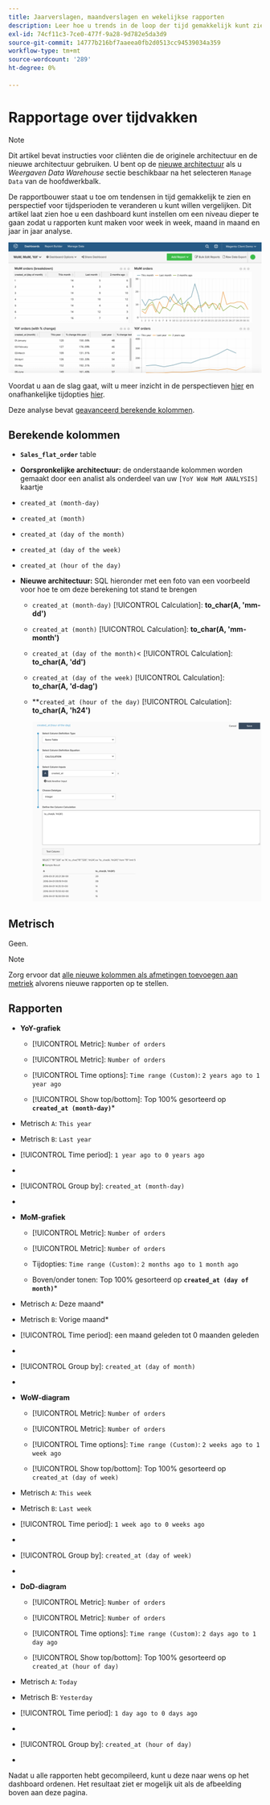 ```yaml
---
title: Jaarverslagen, maandverslagen en wekelijkse rapporten
description: Leer hoe u trends in de loop der tijd gemakkelijk kunt zien en het perspectief kunt wijzigen voor tijdsperioden die u wilt vergelijken.
exl-id: 74cf11c3-7ce0-477f-9a28-9d782e5da3d9
source-git-commit: 14777b216bf7aaeea0fb2d0513cc94539034a359
workflow-type: tm+mt
source-wordcount: '289'
ht-degree: 0%

---
```


# Rapportage over tijdvakken

>[!NOTE]
>
>Dit artikel bevat instructies voor cliënten die de originele architectuur en de nieuwe architectuur gebruiken. U bent op de [nieuwe architectuur](../../administrator/account-management/new-architecture.md) als u _Weergaven Data Warehouse_ sectie beschikbaar na het selecteren `Manage Data` van de hoofdwerkbalk.

De rapportbouwer staat u toe om tendensen in tijd gemakkelijk te zien en perspectief voor tijdsperioden te veranderen u kunt willen vergelijken. Dit artikel laat zien hoe u een dashboard kunt instellen om een niveau dieper te gaan zodat u rapporten kunt maken voor week in week, maand in maand en jaar in jaar analyse.

![](../../assets/Wow__mom__yoy.png)

Voordat u aan de slag gaat, wilt u meer inzicht in de perspectieven [hier](../../tutorials/using-visual-report-builder.md) en onafhankelijke tijdopties [hier](../../tutorials/time-options-visual-rpt-bldr.md).

Deze analyse bevat [geavanceerd berekende kolommen](../data-warehouse-mgr/adv-calc-columns.md).

## Berekende kolommen

* **`Sales_flat_order`** table
* **Oorspronkelijke architectuur:** de onderstaande kolommen worden gemaakt door een analist als onderdeel van uw `[YoY WoW MoM ANALYSIS]` kaartje
* `created_at (month-day)`
* `created_at (month)`
* `created_at (day of the month)`
* `created_at (day of the week)`
* `created_at (hour of the day)`

* **Nieuwe architectuur:** SQL hieronder met een foto van een voorbeeld voor hoe te om deze berekening tot stand te brengen
   * `created_at (month-day)` [!UICONTROL Calculation]: **to_char(A, &#39;mm-dd&#39;)**
   * `created_at (month)` [!UICONTROL Calculation]: **to_char(A, &#39;mm-month&#39;)**
   * `created_at (day of the month)`&lt; [!UICONTROL Calculation]: **to_char(A, &#39;dd&#39;)**
   * `created_at (day of the week)` [!UICONTROL Calculation]: **to_char(A, &#39;d-dag&#39;)**
   * **`created_at (hour of the day)` [!UICONTROL Calculation]: **to_char(A, &#39;h24&#39;)**

      ![](../../assets/new-arch-create-calc.png)

## Metrisch

Geen.

>[!NOTE]
>
>Zorg ervoor dat [alle nieuwe kolommen als afmetingen toevoegen aan metriek](../data-warehouse-mgr/manage-data-dimensions-metrics.md) alvorens nieuwe rapporten op te stellen.

## Rapporten

* **YoY-grafiek**
   * [!UICONTROL Metric]: `Number of orders`

   * [!UICONTROL Metric]: `Number of orders`
   * [!UICONTROL Time options]: `Time range (Custom)`: `2 years ago to 1 year ago`

   * [!UICONTROL Show top/bottom]: Top 100% gesorteerd op **`created_at (month-day)`***

* Metrisch `A`: `This year`
* Metrisch `B`: `Last year`
* [!UICONTROL Time period]: `1 year ago to 0 years ago`
* 
   [!UICONTROL Interval]: `None`
* [!UICONTROL Group by]: `created_at (month-day)`
* 
   [!UICONTROL Chart Type]: `Line`

* **MoM-grafiek**
   * [!UICONTROL Metric]: `Number of orders`

   * [!UICONTROL Metric]: `Number of orders`
   * Tijdopties: `Time range (Custom)`: `2 months ago to 1 month ago`

   * Boven/onder tonen: Top 100% gesorteerd op **`created_at (day of month)`***

* Metrisch `A`: Deze maand*
* Metrisch `B`: Vorige maand*
* [!UICONTROL Time period]: een maand geleden tot 0 maanden geleden
* 
   [!UICONTROL Interval]: None
* [!UICONTROL Group by]: `created_at (day of month)`
* 
   [!UICONTROL Chart Type]: Line

* **WoW-diagram**
   * [!UICONTROL Metric]: `Number of orders`

   * [!UICONTROL Metric]: `Number of orders`
   * [!UICONTROL Time options]: `Time range (Custom)`: `2 weeks ago to 1 week ago`

   * [!UICONTROL Show top/bottom]: Top 100% gesorteerd op `created_at (day of week)`

* Metrisch `A`: `This week`
* Metrisch `B`: `Last week`
* [!UICONTROL Time period]: `1 week ago to 0 weeks ago`
* 
   [!UICONTROL Interval]: `None`
* [!UICONTROL Group by]: `created_at (day of week)`
* 
   [!UICONTROL Chart Type]: `Line`

* **DoD-diagram**
   * [!UICONTROL Metric]: `Number of orders`

   * [!UICONTROL Metric]: `Number of orders`
   * [!UICONTROL Time options]: `Time range (Custom)`: `2 days ago to 1 day ago`

   * [!UICONTROL Show top/bottom]: Top 100% gesorteerd op `created_at (hour of day)`

* Metrisch `A`: `Today`
* Metrisch B: `Yesterday`
* [!UICONTROL Time period]: `1 day ago to 0 days ago`
* 
   [!UICONTROL Interval]: `None`
* [!UICONTROL Group by]: `created_at (hour of day)`
* 
   [!UICONTROL Chart Type]: `Line`

Nadat u alle rapporten hebt gecompileerd, kunt u deze naar wens op het dashboard ordenen. Het resultaat ziet er mogelijk uit als de afbeelding boven aan deze pagina.
